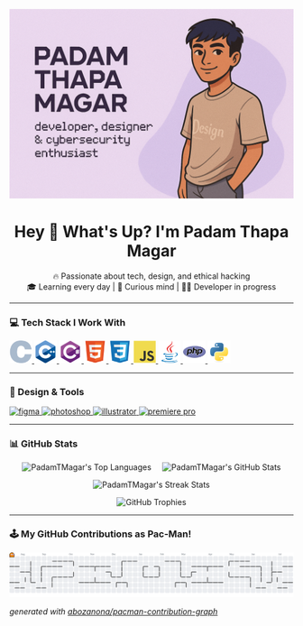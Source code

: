 <p align="center">
  <img src="https://raw.githubusercontent.com/PadamTMagar/PadamTMagar/main/banner.png" alt="Padam Thapa Magar Banner" />
</p>

<h1 align="center">Hey 👋 What's Up? I'm Padam Thapa Magar</h1>

<p align="center">
  🔥 Passionate about tech, design, and ethical hacking<br/>
  🎓 Learning every day | 🧠 Curious mind | 👨‍💻 Developer in progress
</p>

---

### 💻 Tech Stack I Work With

<p > 
  <a href="https://www.cprogramming.com/" target="_blank" rel="noreferrer"> 
    <img src="https://raw.githubusercontent.com/devicons/devicon/master/icons/c/c-original.svg" alt="c" width="40" height="40"/> 
  </a> 
  <a href="https://www.w3schools.com/cpp/" target="_blank" rel="noreferrer"> 
    <img src="https://raw.githubusercontent.com/devicons/devicon/master/icons/cplusplus/cplusplus-original.svg" alt="cplusplus" width="40" height="40"/> 
  </a> 
  <a href="https://www.w3schools.com/cs/" target="_blank" rel="noreferrer"> 
    <img src="https://raw.githubusercontent.com/devicons/devicon/master/icons/csharp/csharp-original.svg" alt="csharp" width="40" height="40"/> 
  </a> 
  <a href="https://www.w3schools.com/html/" target="_blank" rel="noreferrer"> 
    <img src="https://raw.githubusercontent.com/devicons/devicon/master/icons/html5/html5-original.svg" alt="html5" width="40" height="40"/> 
  </a> 
  <a href="https://www.w3schools.com/css/" target="_blank" rel="noreferrer"> 
    <img src="https://raw.githubusercontent.com/devicons/devicon/master/icons/css3/css3-original.svg" alt="css3" width="40" height="40"/> 
  </a> 
  <a href="https://developer.mozilla.org/en-US/docs/Web/JavaScript" target="_blank" rel="noreferrer"> 
    <img src="https://raw.githubusercontent.com/devicons/devicon/master/icons/javascript/javascript-original.svg" alt="javascript" width="40" height="40"/> 
  </a> 
  <a href="https://www.java.com" target="_blank" rel="noreferrer"> 
    <img src="https://raw.githubusercontent.com/devicons/devicon/master/icons/java/java-original.svg" alt="java" width="40" height="40"/> 
  </a> 
  <a href="https://www.php.net" target="_blank" rel="noreferrer"> 
    <img src="https://raw.githubusercontent.com/devicons/devicon/master/icons/php/php-original.svg" alt="php" width="40" height="40"/> 
  </a> 
  <a href="https://www.python.org" target="_blank" rel="noreferrer"> 
    <img src="https://raw.githubusercontent.com/devicons/devicon/master/icons/python/python-original.svg" alt="python" width="40" height="40"/> 
  </a> 
</p>

---

### 🎨 Design & Tools

<p >
  <a href="https://www.figma.com/" target="_blank" rel="noreferrer"> 
    <img src="https://www.vectorlogo.zone/logos/figma/figma-icon.svg" alt="figma" width="40" height="40"/> 
  </a>
  <a href="https://www.adobe.com/in/products/photoshop.html" target="_blank" rel="noreferrer">
    <img src="https://cdn.jsdelivr.net/gh/devicons/devicon/icons/photoshop/photoshop-plain.svg" alt="photoshop" width="40" height="40" />
  </a>
  <a href="https://www.adobe.com/in/products/illustrator.html" target="_blank" rel="noreferrer">
    <img src="https://cdn.jsdelivr.net/gh/devicons/devicon/icons/illustrator/illustrator-plain.svg" alt="illustrator" width="40" height="40" />
  </a>
  <a href="https://www.adobe.com/products/premiere.html" target="_blank" rel="noreferrer">
  <img src="https://cdn.jsdelivr.net/gh/devicons/devicon/icons/premierepro/premierepro-original.svg" alt="premiere pro" width="40" height="40" />
  </a>

</p>

---

### 📊 GitHub Stats

<div align="center">
  <img src="https://github-readme-stats.vercel.app/api/top-langs?username=PadamTMagar&show_icons=true&locale=en&layout=compact" alt="PadamTMagar's Top Languages" />
  &nbsp;&nbsp;&nbsp;
  <img src="https://github-readme-stats.vercel.app/api?username=PadamTMagar&show_icons=true&locale=en" alt="PadamTMagar's GitHub Stats" />
</div>


<p align="center">
  <img src="https://github-readme-streak-stats.herokuapp.com/?user=PadamTMagar&" alt="PadamTMagar's Streak Stats" />
</p>

<p align="center">  
  <img src="https://github-profile-trophy.vercel.app/?username=PadamTMagar&theme=dracula&row=1&no-frame=true" alt="GitHub Trophies" />
</p>

---

### 🕹️ My GitHub Contributions as Pac-Man!

<picture>
  <source media="(prefers-color-scheme: dark)" srcset="https://raw.githubusercontent.com/PadamTMagar/PadamTMagar/output/pacman-contribution-graph-dark.svg">
  <source media="(prefers-color-scheme: light)" srcset="https://raw.githubusercontent.com/PadamTMagar/PadamTMagar/output/pacman-contribution-graph.svg">
  <img alt="pacman contribution graph" src="https://raw.githubusercontent.com/PadamTMagar/PadamTMagar/output/pacman-contribution-graph.svg">
</picture>

_generated with [abozanona/pacman-contribution-graph](https://abozanona.github.io/pacman-contribution-graph/)_

